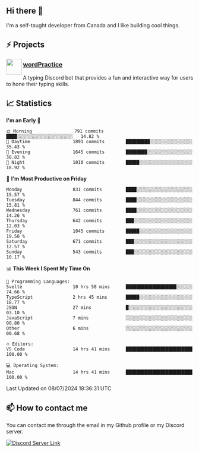 <h2>Hi there 👋</h2>

<p>I'm a self-taught developer from Canada and I like building cool things.</p>

<h2>⚡ Projects</h2>

<img align="left" src="https://i.imgur.com/BIzs17V.png" width="42" height="42" />
<h3><a target="_blank" href="https://wordpractice.principle.sh/">wordPractice</a></h3>
<p>A typing Discord bot that provides a fun and interactive way for users to hone their typing skills.</p>

<h2>📈 Statistics</h2>

<!--START_SECTION:waka-->
**I'm an Early 🐤** 

```text
🌞 Morning                791 commits         ████░░░░░░░░░░░░░░░░░░░░░   14.82 % 
🌆 Daytime                1891 commits        █████████░░░░░░░░░░░░░░░░   35.43 % 
🌃 Evening                1645 commits        ████████░░░░░░░░░░░░░░░░░   30.82 % 
🌙 Night                  1010 commits        █████░░░░░░░░░░░░░░░░░░░░   18.92 % 
```
📅 **I'm Most Productive on Friday** 

```text
Monday                   831 commits         ████░░░░░░░░░░░░░░░░░░░░░   15.57 % 
Tuesday                  844 commits         ████░░░░░░░░░░░░░░░░░░░░░   15.81 % 
Wednesday                761 commits         ████░░░░░░░░░░░░░░░░░░░░░   14.26 % 
Thursday                 642 commits         ███░░░░░░░░░░░░░░░░░░░░░░   12.03 % 
Friday                   1045 commits        █████░░░░░░░░░░░░░░░░░░░░   19.58 % 
Saturday                 671 commits         ███░░░░░░░░░░░░░░░░░░░░░░   12.57 % 
Sunday                   543 commits         ███░░░░░░░░░░░░░░░░░░░░░░   10.17 % 
```


📊 **This Week I Spent My Time On** 

```text
💬 Programming Languages: 
Svelte                   10 hrs 58 mins      ███████████████████░░░░░░   74.66 % 
TypeScript               2 hrs 45 mins       █████░░░░░░░░░░░░░░░░░░░░   18.77 % 
JSON                     27 mins             █░░░░░░░░░░░░░░░░░░░░░░░░   03.10 % 
JavaScript               7 mins              ░░░░░░░░░░░░░░░░░░░░░░░░░   00.80 % 
Other                    6 mins              ░░░░░░░░░░░░░░░░░░░░░░░░░   00.68 % 

🔥 Editors: 
VS Code                  14 hrs 41 mins      █████████████████████████   100.00 % 

💻 Operating System: 
Mac                      14 hrs 41 mins      █████████████████████████   100.00 % 
```


 Last Updated on 08/07/2024 18:36:31 UTC
<!--END_SECTION:waka-->

<h2>📫 How to contact me</h2>

You can contact me through the email in my Github profile or my Discord server.

[![Discord Server Link](https://dcbadge.vercel.app/api/server/DHnk46C)](https://discord.gg/DHnk46C)

